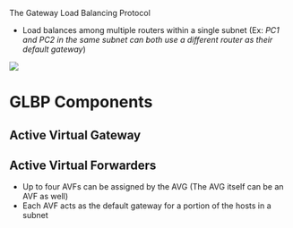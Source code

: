 The Gateway Load Balancing Protocol

* Load balances among multiple routers within a single subnet (Ex: *PC1 and PC2 in the same subnet can both use a different router as their default gateway*)

![](https://github.com/JonmarCorpuz/SecondBrain/blob/main/Assets/Whitespace.png)

# GLBP Components

## Active Virtual Gateway

## Active Virtual Forwarders

* Up to four AVFs can be assigned by the AVG (The AVG itself can be an AVF as well)
* Each AVF acts as the default gateway for a portion of the hosts in a subnet
